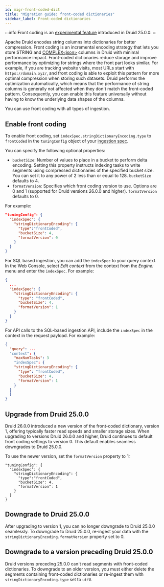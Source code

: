 ```yaml
---
id: migr-front-coded-dict
title: "Migration guide: front-coded dictionaries"
sidebar_label: Front-coded dictionaries
---
```


<!--
  ~ Licensed to the Apache Software Foundation (ASF) under one
  ~ or more contributor license agreements.  See the NOTICE file
  ~ distributed with this work for additional information
  ~ regarding copyright ownership.  The ASF licenses this file
  ~ to you under the Apache License, Version 2.0 (the
  ~ "License"); you may not use this file except in compliance
  ~ with the License.  You may obtain a copy of the License at
  ~
  ~   http://www.apache.org/licenses/LICENSE-2.0
  ~
  ~ Unless required by applicable law or agreed to in writing,
  ~ software distributed under the License is distributed on an
  ~ "AS IS" BASIS, WITHOUT WARRANTIES OR CONDITIONS OF ANY
  ~ KIND, either express or implied.  See the License for the
  ~ specific language governing permissions and limitations
  ~ under the License.
-->

:::info
Front coding is an [experimental feature](../development/experimental.md) introduced in Druid 25.0.0.
:::

Apache Druid encodes string columns into dictionaries for better compression.
Front coding is an incremental encoding strategy that lets you store STRING and [COMPLEX&lt;json&gt;](../querying/nested-columns.md) columns in Druid with minimal performance impact.
Front-coded dictionaries reduce storage and improve performance by optimizing for strings where the front part looks similar.
For example, if you are tracking website visits, most URLs start with `https://domain.xyz/`, and front coding is able to exploit this pattern for more optimal compression when storing such datasets.
Druid performs the optimization automatically, which means that the performance of string columns is generally not affected when they don't match the front-coded pattern.
Consequently, you can enable this feature universally without having to know the underlying data shapes of the columns.

You can use front coding with all types of ingestion.

## Enable front coding

To enable front coding, set `indexSpec.stringDictionaryEncoding.type` to `frontCoded` in the `tuningConfig` object of your [ingestion spec](../ingestion/ingestion-spec.md).

You can specify the following optional properties:

* `bucketSize`: Number of values to place in a bucket to perform delta encoding. Setting this property instructs indexing tasks to write segments using compressed dictionaries of the specified bucket size. You can set it to any power of 2 less than or equal to 128. `bucketSize` defaults to 4.
* `formatVersion`: Specifies which front coding version to use. Options are 0 and 1 (supported for Druid versions 26.0.0 and higher). `formatVersion` defaults to 0.

For example:

```json
"tuningConfig": {
  "indexSpec": {
    "stringDictionaryEncoding": {
      "type":"frontCoded",
      "bucketSize": 4,
      "formatVersion": 0
    }
  }
}
```

For SQL based ingestion, you can add the `indexSpec` to your query context.
In the Web Console, select *Edit context* from the context from the *Engine:* menu and enter the `indexSpec`. For example:

```json
{
  ...
  "indexSpec": {
    "stringDictionaryEncoding": {
      "type": "frontCoded",
      "bucketSize": 4,
      "formatVersion": 1
    }
  }
}
```

For API calls to the SQL-based ingestion API, include the `indexSpec` in the context in the request payload. For example:

```json
{
  "query": ...
  "context": {
    "maxNumTasks": 3
    "indexSpec": {
    "stringDictionaryEncoding": {
      "type": "frontCoded",
      "bucketSize": 4,
      "formatVersion": 1
    }
  }
  }
}
```

## Upgrade from Druid 25.0.0

Druid 26.0.0 introduced a new version of the front-coded dictionary, version 1, offering typically faster read speeds and smaller storage sizes.
When upgrading to versions Druid 26.0.0 and higher, Druid continues to default front coding settings to version 0.
This default enables seamless downgrades to Druid 25.0.0.

To use the newer version, set the `formatVersion` property to 1:

```
"tuningConfig": {
  "indexSpec": {
    "stringDictionaryEncoding": {
      "type":"frontCoded",
      "bucketSize": 4,
      "formatVersion": 1
    }
  }
}
```

## Downgrade to Druid 25.0.0

After upgrading to version 1, you can no longer downgrade to Druid 25.0.0 seamlessly.
To downgrade to Druid 25.0.0, re-ingest your data with the `stringDictionaryEncoding.formatVersion` property set to 0.

## Downgrade to a version preceding Druid 25.0.0

Druid versions preceding 25.0.0 can't read segments with front-coded dictionaries. To downgrade to an older version, you must either delete the segments containing front-coded dictionaries or re-ingest them with `stringDictionaryEncoding.type` set to `utf8`.
